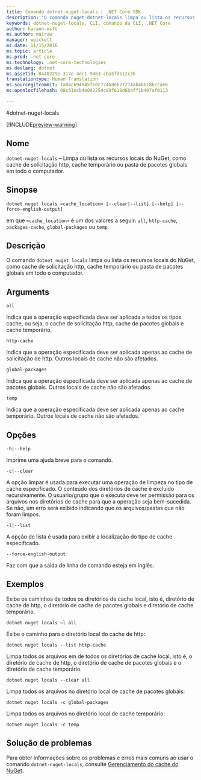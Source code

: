 ```yaml
---
title: Comando dotnet-nuget-locals | .NET Core SDK
description: "O comando nuget-dotnet-locais limpa ou lista os recursos locais do NuGet, como cache de solicitação http, cache temporário ou pasta de pacotes globais em todo o computador."
keywords: dotnet-nuget-locals, CLI, comando da CLI, .NET Core
author: karann-msft
ms.author: mairaw
manager: wpickett
ms.date: 11/15/2016
ms.topic: article
ms.prod: .net-core
ms.technology: .net-core-technologies
ms.devlang: dotnet
ms.assetid: 8440229e-317e-4dc1-9463-cba5fdb12c3b
translationtype: Human Translation
ms.sourcegitcommit: 1a84c694945fe0c77468eb77274ab46618bccae6
ms.openlocfilehash: 08c51ecb4e042254c89f618d6baff1b407af0113

---
```


#<a name="dotnet-nuget-locals"></a>dotnet-nuget-locals

[!INCLUDE[preview-warning](../../../includes/warning.md)] 

## <a name="name"></a>Nome 
`dotnet-nuget-locals` – Limpa ou lista os recursos locais do NuGet, como cache de solicitação http, cache temporário ou pasta de pacotes globais em todo o computador. 

## <a name="synopsis"></a>Sinopse

`dotnet nuget locals <cache_location> [--clear|--list] [--help] [--force-english-output]`

em que `<cache_location>` é um dos valores a seguir: `all`, `http-cache`, `packages-cache`, `global-packages` ou `temp`.

## <a name="description"></a>Descrição

O comando `dotnet nuget locals` limpa ou lista os recursos locais do NuGet, como cache de solicitação http, cache temporário ou pasta de pacotes globais em todo o computador.

## <a name="arguments"></a>Arguments

`all`

Indica que a operação especificada deve ser aplicada a todos os tipos cache, ou seja, o cache de solicitação http, cache de pacotes globais e cache temporário.

`http-cache`

Indica que a operação especificada deve ser aplicada apenas ao cache de solicitação de http. Outros locais de cache não são afetados.

`global-packages`

Indica que a operação especificada deve ser aplicada apenas ao cache de pacotes globais. Outros locais de cache não são afetados.

`temp`

Indica que a operação especificada deve ser aplicada apenas ao cache temporário. Outros locais de cache não são afetados.

## <a name="options"></a>Opções

`-h|--help`

Imprime uma ajuda breve para o comando.  

`-c|--clear`

A opção limpar é usada para executar uma operação de limpeza no tipo de cache especificado. O conteúdo dos diretórios de cache é excluído recursivamente. O usuário/grupo que o executa deve ter permissão para os arquivos nos diretórios de cache para que a operação seja bem-sucedida. Se não, um erro será exibido indicando que os arquivos/pastas que não foram limpos.

`-l|--list`

A opção de lista é usada para exibir a localização do tipo de cache especificado. 

`--force-english-output`

Faz com que a saída de linha de comando esteja em inglês.

## <a name="examples"></a>Exemplos

Exibe os caminhos de todos os diretórios de cache local, isto é, diretório de cache de http, o diretório de cache de pacotes globais e diretório de cache temporário.

`dotnet nuget locals –l all`

Exibe o caminho para o diretório local do cache de http:

`dotnet nuget locals --list http-cache`

Limpa todos os arquivos em de todos os diretórios de cache local, isto é, o diretório de cache de http, o diretório de cache de pacotes globais e o diretório de cache temporário.

`dotnet nuget locals --clear all`

Limpa todos os arquivos no diretório local de cache de pacotes globais:

`dotnet nuget locals -c global-packages`

Limpa todos os arquivos no diretório local de cache temporário:

`dotnet nuget locals -c temp`

## <a name="troubleshooting"></a>Solução de problemas

Para obter informações sobre os problemas e erros mais comuns ao usar o comando `dotnet-nuget-locals`, consulte [Gerenciamento do cache do NuGet](https://docs.nuget.org/ndocs/consume-packages/managing-the-nuget-cache).



<!--HONumber=Nov16_HO3-->


